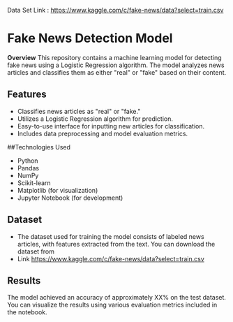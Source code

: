 Data Set Link : https://www.kaggle.com/c/fake-news/data?select=train.csv
# Fake News Detection Model
**Overview**
This repository contains a machine learning model for detecting fake news using a Logistic Regression algorithm. The model analyzes news articles and classifies them as either "real" or "fake" based on their content.

## Features
- Classifies news articles as "real" or "fake."
- Utilizes a Logistic Regression algorithm for prediction.
- Easy-to-use interface for inputting new articles for classification.
- Includes data preprocessing and model evaluation metrics.

##Technologies Used
- Python
- Pandas
- NumPy
- Scikit-learn
- Matplotlib (for visualization)
- Jupyter Notebook (for development)

## Dataset
- The dataset used for training the model consists of labeled news articles, with features extracted from the text. You can download the dataset from 
- Link https://www.kaggle.com/c/fake-news/data?select=train.csv

## Results
The model achieved an accuracy of approximately XX% on the test dataset. You can visualize the results using various evaluation metrics included in the notebook.
